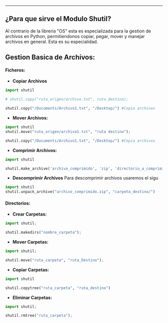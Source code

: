 
---
## ¿Para que sirve el Modulo Shutil?
Al contrario de la libreria "OS" esta es especializada para la gestion de archivos en Python, permitiendonos copiar, pegar, mover y manejar archivos en general. Esta es su especialidad.

## Gestion Basica de Archivos:

#### Ficheros:

- **Copiar Archivos**
```python
import shutil 

# shutil.copy("ruta_origen/archivo.txt", ruta_destino);

shutil.copy("/Documents/Archivo1.txt", "/Desktop/") #Copia archivos
```

- **Mover Archivos:**

```python
import shutil
shutil.move("ruta_origen/archivo1.txt", "ruta destino");

shutil.copy("/Documents/Archivo1.txt", "/Desktop/") #Copia archivos
```

- **Comprimir Archivos:**
```python
import shutil

shutil.make_archive('archivo_comprimido', 'zip', 'directorio_a_comprimir')
```


- **Descomprimir Archivos**
	 Para descomprimir archivos usaremos el sigu
```python
import shutil
shutil.unpack_archive("archivo_comprimido.zip", "carpeta_destino/")
```

#### Directorios:
- **Crear Carpetas:**

```python
import shutil;

shutil.makedirs("nombre_carpeta");
```

- **Mover Carpetas:**
```python
import shutil;

shutil.move("ruta_carpeta", "ruta_Destino");
```

- **Copiar Carpetas:**

```python
import shutil

shutil.copytree("ruta_carpeta", "ruta_destino")

```
- **Eliminar Carpetas:**

```python
import shutil;

shutil.rmtree("ruta_carpeta");


```














